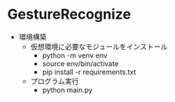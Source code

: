 # GestureRecognize
* 環境構築
  * 仮想環境に必要なモジュールをインストール
    * python -m venv env
    * source env/bin/activate
    * pip install -r requirements.txt
  * プログラム実行
    * python main.py
